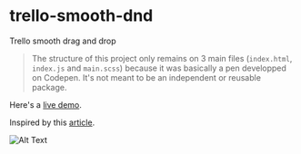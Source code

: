 # trello-smooth-dnd
Trello smooth drag and drop
> The structure of this project only remains on 3 main files (`index.html`, `index.js` and `main.scss`) because it was basically a pen developped on Codepen. It's not meant to be an independent or reusable package.

Here's a [live demo](https://codepen.io/l-portet/full/jObbRYJ).

Inspired by this [article](https://uxdesign.cc/how-to-fix-dragging-animation-in-ui-with-simple-math-4bbc10deccf7).

![Alt Text](http://image.noelshack.com/fichiers/2020/16/4/1587067009-trello-smooth-dnd-demo.gif)
